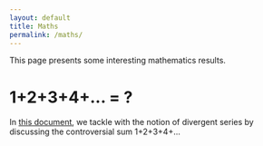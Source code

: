 ```yaml
---
layout: default
title: Maths
permalink: /maths/
---
```


This page presents some interesting mathematics results.

# 1+2+3+4+... = ?

In [this document](/maths/pdfs/DivergentSeries.pdf), we tackle with the notion of divergent series by discussing the controversial sum 1+2+3+4+...
